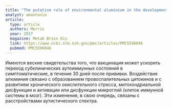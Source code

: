 ```yaml
---
title: "The putative role of environmental aluminium in the development of chronic neuropathology in adults and children. How strong is the evidence and what could be the mechanisms involved?"
analyst: amantonio
article:
  type: article
  authors: Morris
  year: 2017
  magazine: Metab Brain Dis
  link: https://www.ncbi.nlm.nih.gov/pmc/articles/PMC5596046
  pubmed: PMC5596046
---
```


Имеются веские свидетельства того, что вакцинация может ускорить переход субклинических аутоиммунных состояний в симптоматические, в течение 30 дней после прививки.
Воздействие алюминия связано с образованием провоспалительных цитокинов и с развитием хронического окислительного стресса, митохондриальной дисфункции и активации или дисфункции микроглий (клеток иммунной системы в мозг). Эти изменения, в свою очередь, связаны с расстройствами аутистического спектра.
